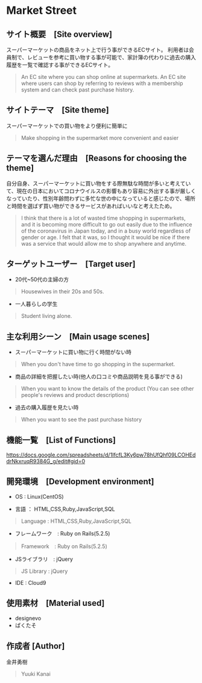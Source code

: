 # Market Street

## サイト概要　[Site overview]　　
スーパーマーケットの商品をネット上で行う事ができるECサイト。
利用者は会員制で、レビューを参考に買い物する事が可能で、家計簿の代わりに過去の購入履歴を一覧で確認する事ができるECサイト。

> An EC site where you can shop online at supermarkets. An EC site where users can shop by referring to reviews with a membership system and can check past purchase history.

## サイトテーマ　[Site theme]

スーパーマーケットでの買い物をより便利に簡単に
> Make shopping in the supermarket more convenient and easier
## テーマを選んだ理由　[Reasons for choosing the theme]

自分自身、スーパーマーケットに買い物をする際無駄な時間が多いと考えていて、現在の日本においてコロナウイルスの影響もあり容易に外出する事が厳しくなっていたり、性別年齢問わずに多忙な世の中になっていると感じたので、場所と時間を選ばず買い物ができるサービスがあればいいなと考えたため。
> I think that there is a lot of wasted time shopping in supermarkets, and it is becoming more difficult to go out easily due to the influence of the coronavirus in Japan today, and in a busy world regardless of gender or age. I felt that it was, so I thought it would be nice if there was a service that would allow me to shop anywhere and anytime.

## ターゲットユーザー　[Target user]

- 20代~50代の主婦の方
> Housewives in their 20s and 50s.

- 一人暮らしの学生
> Student living alone. 


## 主な利用シーン　[Main usage scenes]

- スーパーマーケットに買い物に行く時間がない時
> When you don't have time to go shopping in the supermarket.

- 商品の詳細を把握したい時(他人の口コミや商品説明を見る事ができる)
> When you want to know the details of the product 
> (You can see other people's reviews and product descriptions)

- 過去の購入履歴を見たい時
> When you want to see the past purchase history

## 機能一覧　[List of Functions]

https://docs.google.com/spreadsheets/d/1IfcfL3Ky6pw78hUfQhf09LCOHEddrNkxruqR9384G_g/edit#gid=0

## 開発環境　[Development environment]

- OS : Linux(CentOS)

- 言語 ： HTML,CSS,Ruby,JavaScript,SQL
> Language : HTML,CSS,Ruby,JavaScript,SQL

- フレームワーク　: Ruby on Rails(5.2.5)
> Framework　: Ruby on Rails(5.2.5)

- JSライブラリ　: jQuery
> JS Library : jQuery

- IDE : Cloud9

## 使用素材　[Material used]

- designevo
- ぱくたそ

## 作成者 [Author]

金井勇樹 
> Yuuki Kanai

